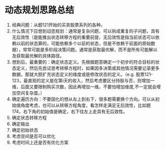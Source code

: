 # 动态规划思路总结

1. 经典问题：从题121开始的买卖股票系列的各种。
2. 什么情况下应想到动态规划：通常是复杂问题，可以拆成重复的子问题，具有无后效性（是能推出状态转移方程的重要前提，无后效性是指当前状态可以依赖以前的状态算的，可能依赖多个以前的状态，但是不依赖于前面的原始数据），常常可能是多阶段决策问题。通常是获取最优解，而不是所有可能解以及获取最优解的具体路径。
3. 想到后，最重要的：确定状态定义。先根据题意确定一个初步的符合目标的状态定义，然后先尝试思考转移方程时，如果因多决策或其他情况需要记录更多数据，那就大胆扩充状态定义的维度或是修改状态的定义。（e.g. 股票121-123，最直观的定义是在第i天的收入，然后考虑要区分持股与否，则增加一维，后面又要限制购买次数，因此再增加一维。不要怕增加维度,不一定就会增加空间复杂度。）
3. 确定遍历方向：不要固化的想从左上到右下，很多题需要换个方向。可以从初始值角度考虑，也可以从转移方程角度，看怎样走满足无后效性，比如题174，右下角的初始值是确定，右下往左上走具有无后效性。
3. 确定状态转移方程
3. 确定输出
3. 确定初始状态
3. 考虑空间是否可以优化
3. 考虑时间上还是否有优化方案